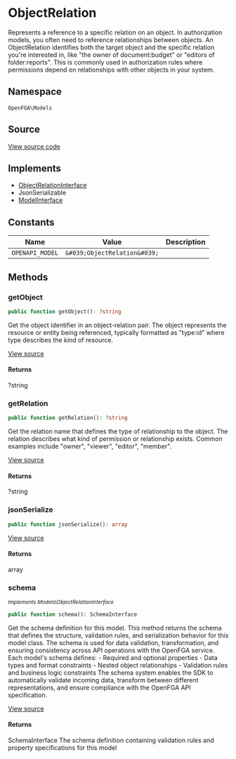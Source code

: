 # ObjectRelation

Represents a reference to a specific relation on an object. In authorization models, you often need to reference relationships between objects. An ObjectRelation identifies both the target object and the specific relation you&#039;re interested in, like &quot;the owner of document:budget&quot; or &quot;editors of folder:reports&quot;. This is commonly used in authorization rules where permissions depend on relationships with other objects in your system.

## Namespace
`OpenFGA\Models`

## Source
[View source code](https://github.com/evansims/openfga-php/blob/main/src/Models/ObjectRelation.php)

## Implements
* [ObjectRelationInterface](ObjectRelationInterface.md)
* JsonSerializable
* [ModelInterface](ModelInterface.md)

## Constants
| Name | Value | Description |
|------|-------|-------------|
| `OPENAPI_MODEL` | `&#039;ObjectRelation&#039;` |  |


## Methods
### getObject


```php
public function getObject(): ?string
```

Get the object identifier in an object-relation pair. The object represents the resource or entity being referenced, typically formatted as &quot;type:id&quot; where type describes the kind of resource.

[View source](https://github.com/evansims/openfga-php/blob/main/src/Models/ObjectRelation.php#L56)


#### Returns
?string

### getRelation


```php
public function getRelation(): ?string
```

Get the relation name that defines the type of relationship to the object. The relation describes what kind of permission or relationship exists. Common examples include &quot;owner&quot;, &quot;viewer&quot;, &quot;editor&quot;, &quot;member&quot;.

[View source](https://github.com/evansims/openfga-php/blob/main/src/Models/ObjectRelation.php#L65)


#### Returns
?string

### jsonSerialize


```php
public function jsonSerialize(): array
```


[View source](https://github.com/evansims/openfga-php/blob/main/src/Models/ObjectRelation.php#L74)


#### Returns
array

### schema

*<small>Implements Models\ObjectRelationInterface</small>*  

```php
public function schema(): SchemaInterface
```

Get the schema definition for this model. This method returns the schema that defines the structure, validation rules, and serialization behavior for this model class. The schema is used for data validation, transformation, and ensuring consistency across API operations with the OpenFGA service. Each model&#039;s schema defines: - Required and optional properties - Data types and format constraints - Nested object relationships - Validation rules and business logic constraints The schema system enables the SDK to automatically validate incoming data, transform between different representations, and ensure compliance with the OpenFGA API specification.

[View source](https://github.com/evansims/openfga-php/blob/main/src/Models/ModelInterface.php#L52)


#### Returns
SchemaInterface
 The schema definition containing validation rules and property specifications for this model

